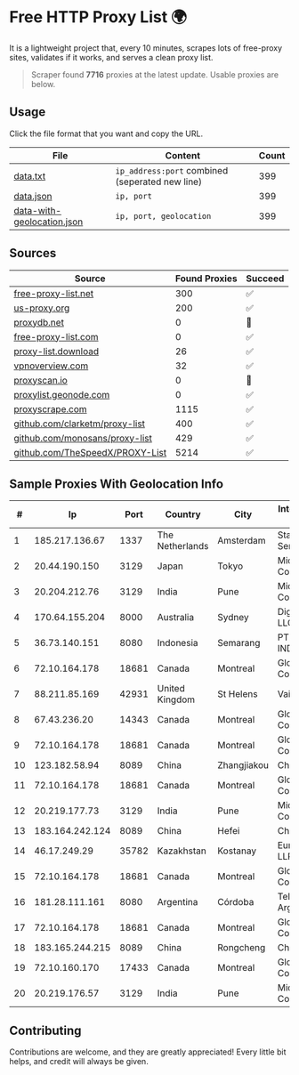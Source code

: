 
# Free HTTP Proxy List 🌍

It is a lightweight project that, every 10 minutes, scrapes lots of free-proxy sites, validates if it works, and serves a clean proxy list.


> Scraper found **7716** proxies at the latest update. Usable proxies are below.

## Usage

Click the file format that you want and copy the URL.


|File|Content|Count|
|----|-------|-----|
|[data.txt](https://raw.githubusercontent.com/themiralay/Proxy-List-World/master/data.txt)|`ip_address:port` combined (seperated new line)|399|
|[data.json](https://raw.githubusercontent.com/themiralay/Proxy-List-World/master/data.json)|`ip, port`|399|
|[data-with-geolocation.json](https://raw.githubusercontent.com/themiralay/Proxy-List-World/master/data-with-geolocation.json)|`ip, port, geolocation`|399|

## Sources

|Source|Found Proxies|Succeed|
|------|-------------|-------|
|[free-proxy-list.net](https://free-proxy-list.net)|300|✅|
|[us-proxy.org](https://www.us-proxy.org)|200|✅|
|[proxydb.net](http://proxydb.net)|0|🚫|
|[free-proxy-list.com](https://free-proxy-list.com/?page=&port=&type%5B%5D=http&type%5B%5D=https&up_time=0&search=Search)|0|✅|
|[proxy-list.download](https://www.proxy-list.download/HTTP)|26|✅|
|[vpnoverview.com](https://vpnoverview.com/privacy/anonymous-browsing/free-proxy-servers)|32|✅|
|[proxyscan.io](https://www.proxyscan.io)|0|🚫|
|[proxylist.geonode.com](https://proxylist.geonode.com/api/proxy-list?limit=300&page=1&sort_by=lastChecked&sort_type=desc&protocols=http,https)|0|✅|
|[proxyscrape.com](https://api.proxyscrape.com/v2/?request=displayproxies&protocol=http&timeout=10000&country=all&ssl=all&anonymity=all)|1115|✅|
|[github.com/clarketm/proxy-list](https://raw.githubusercontent.com/clarketm/proxy-list/master/proxy-list-raw.txt)|400|✅|
|[github.com/monosans/proxy-list](https://raw.githubusercontent.com/monosans/proxy-list/main/proxies/http.txt)|429|✅|
|[github.com/TheSpeedX/PROXY-List](https://raw.githubusercontent.com/TheSpeedX/PROXY-List/master/http.txt)|5214|✅|


## Sample Proxies With Geolocation Info

|#|Ip|Port|Country|City|Internet Service Provider|
|-|--|----|-------|----|-------------------------|
|1|185.217.136.67|1337|The Netherlands|Amsterdam|Stallion Network Services Limited|
|2|20.44.190.150|3129|Japan|Tokyo|Microsoft Corporation|
|3|20.204.212.76|3129|India|Pune|Microsoft Corporation|
|4|170.64.155.204|8000|Australia|Sydney|DigitalOcean, LLC|
|5|36.73.140.151|8080|Indonesia|Semarang|PT. TELKOM INDONESIA|
|6|72.10.164.178|18681|Canada|Montreal|GloboTech Communications|
|7|88.211.85.169|42931|United Kingdom|St Helens|Vaioni Group Ltd|
|8|67.43.236.20|14343|Canada|Montreal|GloboTech Communications|
|9|72.10.164.178|18681|Canada|Montreal|GloboTech Communications|
|10|123.182.58.94|8089|China|Zhangjiakou|China Telecom|
|11|72.10.164.178|18681|Canada|Montreal|GloboTech Communications|
|12|20.219.177.73|3129|India|Pune|Microsoft Corporation|
|13|183.164.242.124|8089|China|Hefei|Chinanet|
|14|46.17.249.29|35782|Kazakhstan|Kostanay|Eurasia-Star LLP|
|15|72.10.164.178|18681|Canada|Montreal|GloboTech Communications|
|16|181.28.111.161|8080|Argentina|Córdoba|Telecom Argentina S.A|
|17|72.10.164.178|18681|Canada|Montreal|GloboTech Communications|
|18|183.165.244.215|8089|China|Rongcheng|Chinanet|
|19|72.10.160.170|17433|Canada|Montreal|GloboTech Communications|
|20|20.219.176.57|3129|India|Pune|Microsoft Corporation|



## Contributing

Contributions are welcome, and they are greatly appreciated! Every
little bit helps, and credit will always be given.


